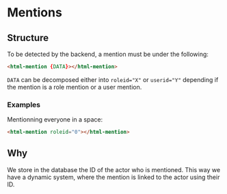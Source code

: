 # Mentions

## Structure

To be detected by the backend, a mention must be under the following:

```html
<html-mention {DATA}></html-mention>
```

`DATA` can be decomposed either into `roleid="X"` or `userid="Y"` depending if the mention is a role
mention or a user mention.

### Examples

Mentionning everyone in a space:

```html
<html-mention roleid="0"></html-mention>
```

## Why

We store in the database the ID of the actor who is mentioned. This way we have a dynamic system,
where the mention is linked to the actor using their ID.
